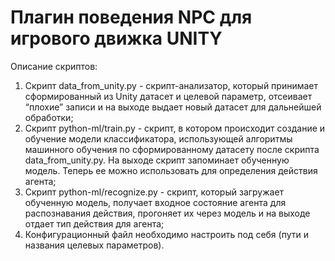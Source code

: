 # Плагин поведения NPC для игрового движка UNITY

Описание скриптов:

  1. Скрипт data_from_unity.py - скрипт-анализатор, который принимает сформированный из Unity датасет и целевой параметр, отсеивает “плохие” записи и на выходе выдает новый датасет для дальнейшей обработки;
  2. Скрипт python-ml/train.py - скрипт, в котором происходит создание и обучение модели классификатора, использующей алгоритмы машинного обучения по сформированному датасету после скрипта data_from_unity.py. На выходе скрипт запоминает обученную модель. Теперь ее можно использовать для определения действия агента; 
  3. Скрипт python-ml/recognize.py - скрипт, который загружает обученную модель, получает входное состояние агента для распознавания действия, прогоняет их через модель и на выходе отдает тип действия для агента;
  4. Конфигурационный файл необходимо настроить под себя (пути и названия целевых параметров).


